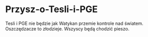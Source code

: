 # Przysz-o-Tesli-i-PGE
Tesli i PGE nie będzie jak Watykan przemie kontrole nad światem. Oszczędzacze to złodzieje. 
Wszyscy będą chodzić pieszo. 
